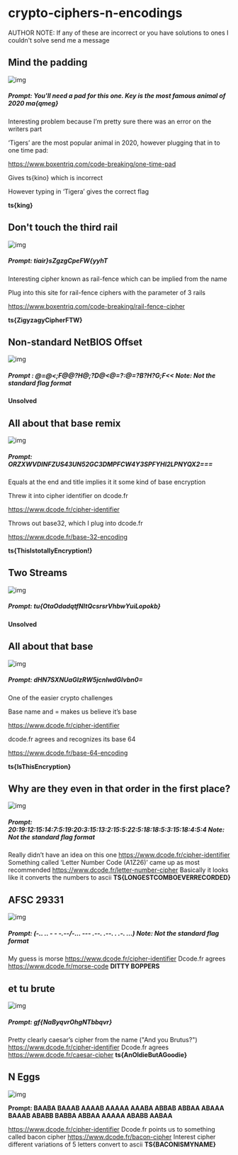 # crypto-ciphers-n-encodings

AUTHOR NOTE: If any of these are incorrect or you have solutions to ones I couldn't solve send me a message

## Mind the padding

![img](https://lh4.googleusercontent.com/qjZqTi_LS0cF194pldSFSIpiKBix65XyoSvxCLaN7e5fYgftvxS3OHmGNM7fEfhYtDfw1EPkRdDvkUqZ2dLIvgQ0a1hL-LWmppS8ygQAhNbz5ArjTI05VBL6AhYOsWorWzoLxBcA)



##### Prompt: You'll need a pad for this one. Key is the most famous animal of 2020 ma{qmeg}

Interesting problem because I’m pretty sure there was an error on the writers part

‘Tigers’ are the most popular animal in 2020, however plugging that in to one time pad:

https://www.boxentriq.com/code-breaking/one-time-pad

Gives ts{kino} which is incorrect

However typing in ‘Tigera’ gives the correct flag

**ts{king}**



## Don't touch the third rail

![img](https://lh3.googleusercontent.com/tcD0wuGMV3foymTxjd8fwLX5o_SYtGxXVUJqSNGjXXwn3ehA7Jf9WZulJbmlBQVq2aKWwA11SvkXBHaTiVFGmVxDulhYjYRaugP57xh0qNE-IJOkEiOlT46douLKEmRP_cbJME6l)

##### Prompt: tiair}sZgzgCpeFW{yyhT

Interesting cipher known as rail-fence which can be implied from the name

Plug into this site for rail-fence ciphers with the parameter of 3 rails

https://www.boxentriq.com/code-breaking/rail-fence-cipher 

**ts{ZigyzagyCipherFTW}**



## Non-standard NetBIOS Offset

![img](https://lh6.googleusercontent.com/tBVXVRQ0vgQA_tzA6xnSzIyKRfXF2j7R8ooF3wZUDG5pOV5uF-imOkP-sMQLeCnTDOgzqnZ8My3cBIfQ_4fjCVnXjDAEfNocS6YYXoRsUHYAOemOLOL9SHUA0E-rTQqh_e0rdYI1)

##### Prompt : @=@<;F@@?H@;?D@<@=?:@=?B?H?G;F<< Note: Not the standard flag format

**Unsolved**

## All about that base remix

![img](https://lh5.googleusercontent.com/zY9-Q3gBx1BgRvCcHAO6SBTNm_U5img7NOaTuBmq3pHBCzU_i-UrnhG0lyDOQ-KHsrMjY_kDiHxvam-YPj1xpyBUamtZXO6kxAj4XzYMJ6TmLW_v2jdjN1su1xL84EI8SJyzZktL)

##### Prompt: ORZXWVDINFZUS43UN52GC3DMPFCW4Y3SPFYHI2LPNYQX2===

Equals at the end and title implies it it some kind of base encryption

Threw it into cipher identifier on dcode.fr

https://www.dcode.fr/cipher-identifier

Throws out base32, which I plug into dcode.fr

https://www.dcode.fr/base-32-encoding

**ts{ThisIstotallyEncryption!}**



## Two Streams

![img](https://lh3.googleusercontent.com/FEUdoS6nR983h0x-tQanc2sdNWWjg0aT9Fvq_fda8G9X4XMniJsOWPUthKhXMt1Vz8_VNiwENyeP1aRfqbwRrS27GtZY-893CDRjSGiOvrPPlqzbe3_nLF6J3NWmc-stmu5mJlYT)

##### Prompt: tu{OtaOdadqtfNltQcsrsrVhbwYuiLopokb}

**Unsolved**



## All about that base

![img](https://lh3.googleusercontent.com/-pKviOd_TMW8f7XM_AHoVy73ASvT1qgXoF8WN0Q4D6N1p4pp-VsOu_0uo634jLR8Cx3SnFP-JtlKrNGUWqiTwfpUUAKwQ73UDYWdH1Q6bamH7qbDkgVhsZygQUdG2-b1G-axuccf)

##### Prompt: dHN7SXNUaGlzRW5jcnlwdGlvbn0=

One of the easier crypto challenges

Base name and = makes us believe it’s base

https://www.dcode.fr/cipher-identifier

dcode.fr agrees and recognizes its base 64

https://www.dcode.fr/base-64-encoding

**ts{IsThisEncryption}**



## Why are they even in that order in the first place?

![img](https://lh5.googleusercontent.com/2D_FI2S7-t40MaKAoP1_01WRmGuA-3kerEtR_O2XWbfukW42y_9R3jgS2yDULVfYtXz0apPYU69kHuxxCrF42vq78-dItBfIyR48JJh1MpdQhaD01sNrcIZdnHjU9UwAInxZOYe9)

##### Prompt: 20:19:12:15:14:7:5:19:20:3:15:13:2:15:5:22:5:18:18:5:3:15:18:4:5:4 Note: Not the standard flag format

Really didn’t have an idea on this one
https://www.dcode.fr/cipher-identifier
Something called ‘Letter Number Code (A1Z26)’ came up as most recommended
https://www.dcode.fr/letter-number-cipher
Basically it looks like it converts the numbers to ascii
**TS{LONGESTCOMBOEVERRECORDED}**



## AFSC 29331

![img](https://lh3.googleusercontent.com/wFd5vevdM5dzDbk6oivgjgow6l_kSDUjMTZTr8uIHFEPtRemmMTAysr6ujNGu5QL9RKwE57A6wyMfUKbnW8mfPcdYwouvwLfXMApjCOCo2B2eJgPWIH8AOMH7sb6UwacVDGCHe_a)

##### Prompt: (-.. .. - - -.--/-... --- .--. .--. . .-. ...) Note: Not the standard flag format

My guess is morse
https://www.dcode.fr/cipher-identifier
Dcode.fr agrees
https://www.dcode.fr/morse-code
**DITTY BOPPERS**    



## et tu brute

![img](https://lh4.googleusercontent.com/jGeI_S7pm8whjb1JnN_qvQR0K71OiBLJzpoFfTInjpXVTM3CGIJANzKSksCkbe3FhEdkCiUIpMRoTLj0_j-InxJDN7bZXxUKTPuVa5awfggvE9CGtr_951hHZduS8gCL7sV0E-7P)

##### Prompt: gf{NaByqvrOhgNTbbqvr}

Pretty clearly caesar’s cipher from the name ("And you Brutus?")
https://www.dcode.fr/cipher-identifier
Dcode.fr agrees
https://www.dcode.fr/caesar-cipher
**ts{AnOldieButAGoodie}**



## N Eggs

![img](https://lh3.googleusercontent.com/yZ7mzakWpTL_xlULjk6XE6z_uJW8L6SwZzchEZqGhdJeagFfbVDaFOeG2ccLXd6NwOTIP_VSn8eua5ZmWiNWxABhHsQ91PQX1CM_6d-lOT-gBJU0AnAhguz-fgysyZJsq_4Jla1w)

**Prompt: BAABA BAAAB AAAAB AAAAA AAABA ABBAB ABBAA ABAAA BAAAB ABABB BABBA ABBAA AAAAA ABABB AABAA**

https://www.dcode.fr/cipher-identifier
Dcode.fr points us to something called bacon cipher
https://www.dcode.fr/bacon-cipher
Interest cipher different variations of 5 letters convert to ascii
**TS{BACONISMYNAME}**



